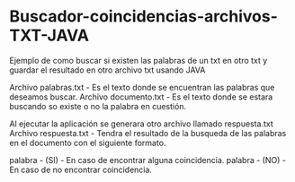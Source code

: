 # Buscador-coincidencias-archivos-TXT-JAVA
Ejemplo de como buscar si existen las palabras de un txt en otro txt y guardar el resultado en otro archivo txt usando JAVA

Archivo palabras.txt - Es el texto donde se encuentran las palabras que deseamos buscar.
Archivo documento.txt - Es el texto donde se estara buscando so existe o no la palabra en cuestión.

Al ejecutar la aplicación se generara otro archivo llamado respuesta.txt
Archivo respuesta.txt - Tendra el resultado de la busqueda de las palabras en el documento con el siguiente formato.

palabra - (SI) - En caso de encontrar alguna coincidencia.
palabra - (NO) - En caso de no encontrar coincidencia.
